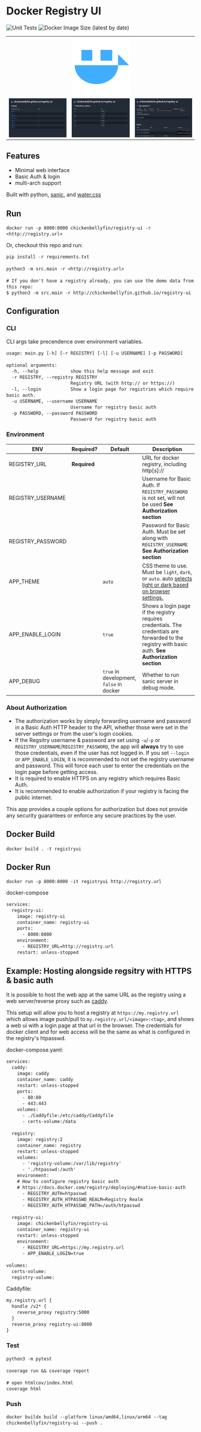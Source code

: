 # Docker Registry UI
![Unit Tests](https://github.com/chickenbellyfin/registry-ui/actions/workflows/python-test.yml/badge.svg) ![Docker Image Size (latest by date)](https://img.shields.io/docker/image-size/chickenbellyfin/registry-ui)

| | | |
| -- | -- | -- |
| | ![](/static/logo.svg) | |
| ![](/screenshots/indexd.jpg) | ![](/screenshots/tagsd.jpg) | ![](/screenshots/imaged.jpg) |

## Features
* Minimal web interface
* Basic Auth & login
* multi-arch support

Built with python, [sanic](https://sanic.dev), and [water.css](https://watercss.kognise.dev/)

## Run
```
docker run -p 8000:8000 chickenbellyfin/registry-ui -r <http://registry.url>
```

Or, checkout this repo and run:
```
pip install -r requirements.txt

python3 -m src.main -r <http://registry.url>

# If you don't have a registry already, you can use the demo data from this repo:
$ python3 -m src.main -r http://chickenbellyfin.github.io/registry-ui
```

## Configuration

### CLI
CLI args take precendence over environment variables.
```
usage: main.py [-h] [-r REGISTRY] [-l] [-u USERNAME] [-p PASSWORD]

optional arguments:
  -h, --help            show this help message and exit
  -r REGISTRY, --registry REGISTRY
                        Registry URL (with http:// or https://)
  -l, --login           Show a login page for registries which require basic auth.
  -u USERNAME, --username USERNAME
                        Username for registry basic auth
  -p PASSWORD, --password PASSWORD
                        Password for registry basic auth
```
### Environment

| ENV | Required? | Default | Description |
| --- | --- | --- | --- |
| REGISTRY_URL | **Required** | | URL for docker registry, including http[s]:// |
| REGISTRY_USERNAME | | | Username for Basic Auth. If `REGISTRY_PASSWORD` is not set, will not be used **See Authorization section** |
| REGISTRY_PASSWORD | | | Password for Basic Auth. Must be set along with `REGISTRY_USERNAME` **See Authorization section** |
| APP_THEME | | `auto` |CSS theme to use. Must be `light`, `dark`, or `auto`. auto [selects light or dark based on browser settings.](https://watercss.kognise.dev/)
| APP_ENABLE_LOGIN | | `true` | Shows a login page if the registry requires credentials. The credentials are forwarded to the registry with basic auth. **See Authorization section**
| APP_DEBUG | | `true` in development, `false` in docker | Whether to run sanic server in debug mode.

### About Authorization

* The authorization works by simply forwarding username and password in a Basic Auth HTTP header to the API, whether those were set in the server settings or from the user's login cookies.
* If the Regsitry username & password are set using `-u`/`-p` or `REGISTRY_USERNAME`/`REGISTRY_PASSWORD`, the app will **always** try to use those credentials, even if the user has not logged in. If you set `--login` or `APP_ENABLE_LOGIN`, it is recommended to not set the registry username and password. This will force each user to enter the credentials on the login page before getting access.
* It is required to enable HTTPS on any registry which requires Basic Auth.
* It is recommended to enable authorization if your registry is facing the public internet.

This app provides a couple options for authorization but does not provide any security guarantees or enforce any secure practices by the user.

## Docker Build
```
docker build . -t registryui
```

## Docker Run
```
docker run -p 8000:8000 -it registryui http://registry.url
```

docker-compose
```
services:
  registry-ui:
    image: registry-ui
    container_name: registry-ui
    ports:
      - 8000:8000
    environment:
      - REGISTRY_URL=http://registry.url
    restart: unless-stopped
```

## Example: Hosting alongside regsitry with HTTPS & basic auth
It is possible to host the web app at the same URL as the registry using a web server/reverse proxy such as [caddy](https://caddyserver.com/).

This setup will allow you to host a registry at `https://my.registry.url` which allows image push/pull to `my.registry.url/<image>:<tag>`, and shows a web ui with a login page at that url in the browser. The credentials for docker client and for web access will be the same as what is configured in the registry's htpasswd.

docker-compose.yaml:
```
services:
  caddy:
    image: caddy
    container_name: caddy
    restart: unless-stopped
    ports:
      - 80:80
      - 443:443
    volumes:
      - ./Caddyfile:/etc/caddy/Caddyfile
      - certs-volume:/data

  registry:
    image: registry:2
    container_name: registry
    restart: unless-stopped
    volumes:
      - 'registry-volume:/var/lib/registry'
      - './htpasswd:/auth'
    environment:
    # How to configure registry basic auth
    # https://docs.docker.com/registry/deploying/#native-basic-auth
      - REGSITRY_AUTH=htpasswd
      - REGISTRY_AUTH_HTPASSWD_REALM=Registry Realm
      - REGISTRY_AUTH_HTPASSWD_PATH=/auth/htpasswd

  registry-ui:
    image: chickenbellyfin/registry-ui
    container_name: registry-ui
    restart: unless-stopped
    environment:
      - REGISTRY_URL=https://my.registry.url
      - APP_ENABLE_LOGIN=true

volumes:
  certs-volume:
  registry-volume:
```

Caddyfile:
```
my.registry.url {
  handle /v2* {
    reverse_proxy registry:5000
  }
  reverse_proxy registry-ui:8000
}
```

### Test
```
python3 -m pytest

coverage run && coverage report

# open htmlcov/index.html
coverage html
```

### Push
```
docker buildx build --platform linux/amd64,linux/arm64 --tag chickenbellyfin/registry-ui --push .
```
